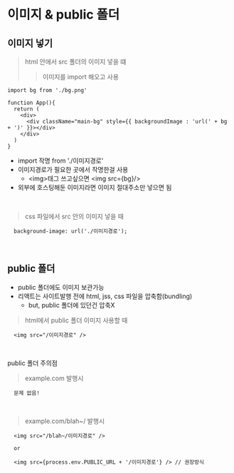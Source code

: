 # 이미지 & public 폴더
이미지 넣기
---
> html 안에서 src 폴더의 이미지 넣을 떄
>> 이미지를 import 해오고 사용
```
import bg from './bg.png'

function App(){
  return (
    <div>
      <div className="main-bg" style={{ backgroundImage : 'url(' + bg + ')' }}></div>
    </div>
  )
}
```
- import 작명 from './이미지경로'
- 이미지경로가 필요한 곳에서 작명한걸 사용
  - \<img>태그 쓰고싶으면 \<img src={bg}/>
- 외부에 호스팅해둔 이미지라면 이미지 절대주소만 넣으면 됨

<br>

> css 파일에서 src 안의 이미지 넣을 때
```
  background-image: url('./이미지경로');
```

<br>

public 폴더
---
- public 폴더에도 이미지 보관가능
- 리액트는 사이트발행 전에 html, jss, css 파일을 압축함(bundling)
  - but, public 폴더에 있던건 압축X
> html에서 public 폴더 이미지 사용할 때
```
  <img src="/이미지경로" />
```

<br>

public 폴더 주의점
> example.com 발행시
```
  문제 없음!
```

<br>

> example.com/blah~/ 발행시
```
  <img src="/blah~/이미지경로" />

  or

  <img src={process.env.PUBLIC_URL + '/이미지경로'} /> // 권장방식
```

<br>
